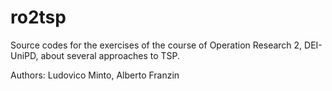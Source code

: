# ro2tsp
Source codes for the exercises of the course of Operation Research 2, DEI-UniPD, about several approaches to TSP. 

Authors: Ludovico Minto, Alberto Franzin
